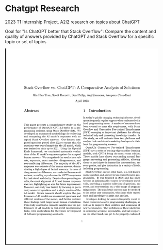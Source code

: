 # Chatgpt Research
2023 T1 Internship Project. A2I2 research on topics about ChatGPT

Goal for "Is ChatGPT better that Stack Overflow": Compare the content and quality of answers provided by ChatGPT and Stack Overflow for a specific topic or set of topics

![](image.png?raw=true)
